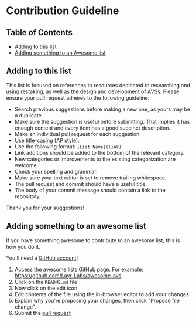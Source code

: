 # Contribution Guideline

## Table of Contents
- [Adding to this list](#adding-to-this-list)
- [Adding something to an Awesome list](#adding-something-to-an-awesome-list)

## Adding to this list

This list is focused on references to resources dedicated to researching and using restaking, as well as the design and development of AVSs. Please ensure your pull request adheres to the following guideline:

- Search previous suggestions before making a new one, as yours may be a duplicate.
- Make sure the suggestion is useful before submitting. That implies it has enough content and every item has a good succinct description.
- Make an individual pull request for each suggestion.
- Use [title-casing](http://titlecapitalize.com) (AP style). 
- Use the following format: `[List Name](link)`
- Link additions should be added to the bottom of the relevant category.
- New categories or improvements to the existing categorization are welcome.
- Check your spelling and grammar.
- Make sure your text editor is set to remove trailing whitespace.
- The pull request and commit should have a useful title.
- The body of your commit message should contain a link to the repository.

Thank you for your suggestions!

## Adding something to an awesome list

If you have something awesome to contribute to an awesome list, this is how you do it.

You'll need a [GitHub account](https://github.com/join)!

1. Access the awesome lists GitHub page. For example: https://github.com/Layr-Labs/awesome-avs
2. Click on the `README.md` file
3. Now click on the edit icon
4. Edit contents of the file using the in-browser editor to add your changes
5. Explain why you're proposing your changes, then click "Propose file change".
6. Submit the [pull request](https://help.github.com/articles/using-pull-requests/)
